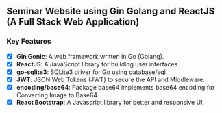 ## Seminar Website using Gin Golang and ReactJS (A Full Stack Web Application)

### Key Features
- [x] **Gin Gonic**: A web framework written in Go (Golang).
- [x] **ReactJS**: A JavaScript library for building user interfaces.
- [x] **go-sqlite3**: SQLite3 driver for Go using database/sql.
- [x] **JWT**: JSON Web Tokens (JWT) to secure the API and Middleware.
- [x] **encoding/base64**: Package base64 implements base64 encoding for Converting Image to Base64.
- [x] **React Bootstrap**: A Javascript library for better and responsive UI.
